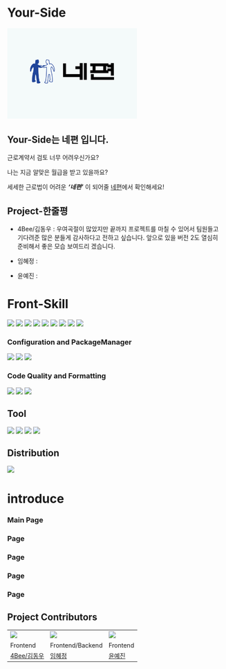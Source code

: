 # Your-Side
<img src="./src/Global/image/logo.png" alt="alt text" width="300px">

## Your-Side는 네편 입니다.
근로계약서 검토 너무 어려우신가요?

나는 지금 알맞은 월급을 받고 있을까요?

세세한 근로법이 어려운 ***‘네편’*** 이 되어줄 [네편]()에서 확인해세요!

## Project-한줄평
- 4Bee/김동우 : 우여곡절이 많았지만 끝까지 프로젝트를 마칠 수 있어서 팀원들고 기다려준 많은 분들게 감사하다고 전하고 싶습니다. 앞으로 있을 버전 2도 열심히 준비해서 좋은 모습 보여드리 겠습니다.

- 임혜정 :

- 윤예진 :

# Front-Skill
<img src="https://img.shields.io/badge/html5-E34F26?style=for-the-badge&logo=html5&logoColor=white">
<img src="https://img.shields.io/badge/React-2B2B2B?style=for-the-badge&logo=React&logoColor=#">
<img src="https://img.shields.io/badge/Sass-CC6699?style=for-the-badge&logo=Sass&logoColor=white">
<img src="https://img.shields.io/badge/javascript-F7DF1E?style=for-the-badge&logo=javascript&logoColor=white">
<img src="https://img.shields.io/badge/jsDoc-F89901?style=for-the-badge&logo=javascript&logoColor=black">

<img src="https://img.shields.io/badge/Json-000000?style=for-the-badge&logo=Json&logoColor=white">
<img src="https://img.shields.io/badge/.env-ECD53F?style=for-the-badge&logo=.env&logoColor=black">
<img src="https://img.shields.io/badge/axios-5A29E4?style=for-the-badge&logo=axios&logoColor=white">
<img src="https://img.shields.io/badge/react router-CA4245?style=for-the-badge&logo=react router&logoColor=white">

### Configuration and PackageManager
<img src="https://img.shields.io/badge/npm-CB3837?style=for-the-badge&logo=npm&logoColor=white">
<img src="https://img.shields.io/badge/git-F05032?style=for-the-badge&logo=git&logoColor=black">
<img src="https://img.shields.io/badge/sourcetree-0052CC?style=for-the-badge&logo=sourcetree&logoColor=white">

### Code Quality and Formatting
<img src="https://img.shields.io/badge/ESLint-4B32C3?style=for-the-badge&logo=ESLint&logoColor=white">
<img src="https://img.shields.io/badge/Airbnb-FF5A5F?style=for-the-badge&logo=Airbnb&logoColor=white">
<img src="https://img.shields.io/badge/prettier-1B2B2B?style=for-the-badge&logo=prettier&logoColor=F7B93E">

## Tool
<img src="https://img.shields.io/badge/github-333333?style=for-the-badge&logo=github&logoColor=white">
<img src="https://img.shields.io/badge/notion-44C1C5?style=for-the-badge&logo=notion&logoColor=black">
<img src="https://img.shields.io/badge/Figma-FE5196?style=for-the-badge&logo=Figma&logoColor=black">
<img src="https://img.shields.io/badge/discord-5865F2?style=for-the-badge&logo=discord&logoColor=white">

## Distribution
<img src="https://img.shields.io/badge/vercel-171C36?style=for-the-badge&logo=vercel&logoColor=#">

# introduce

### Main Page

### Page

### Page

### Page

### Page

## Project Contributors

|   |   |   |   
|---|---|---|
| <img src="https://avatars.githubusercontent.com/u/109135643?v=4" width="120"> | <img src="https://avatars.githubusercontent.com/u/156324288?v=4" width="120"> | <img src="https://avatars.githubusercontent.com/u/138736197?v=4" width="120"> |
 Frontend | Frontend/Backend | Frontend 
[4Bee/김동우](https://github.com/4BFC) | [임혜정](https://github.com/frombunny) | [윤예진](https://github.com/nyun-nye) 


